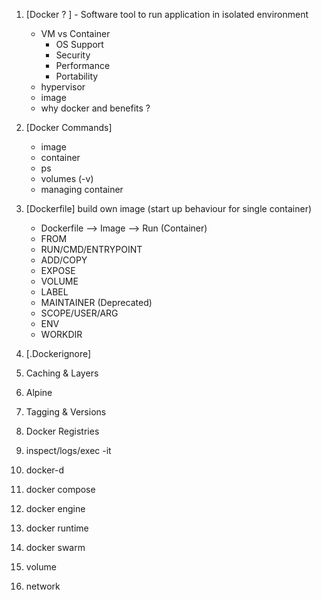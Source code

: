 1. [Docker ? ] - Software tool to run application in isolated environment
    - VM vs Container
        - OS Support
        - Security
        - Performance
        - Portability
    - hypervisor
    - image
    - why docker and benefits ?
      

2. [Docker Commands]
    - image
    - container
    - ps
    - volumes (-v)
    - managing container

3. [Dockerfile]   build own image (start up behaviour for single container)
    - Dockerfile --> Image --> Run (Container)
    - FROM
    - RUN/CMD/ENTRYPOINT
    - ADD/COPY
    - EXPOSE
    - VOLUME
    - LABEL
    - MAINTAINER (Deprecated)
    - SCOPE/USER/ARG
    - ENV
    - WORKDIR

4. [.Dockerignore]

5. Caching & Layers
6. Alpine
7. Tagging & Versions
8. Docker Registries
9. inspect/logs/exec -it

10. docker-d
11. docker compose
12. docker engine
13. docker runtime 
14. docker swarm
15. volume 
16. network
